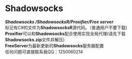 # Shadowsocks  
***Shadowsocks /ShadowsocksR/Proxifier/Free server***  
标记有C#的文件为**ShadowsocksR**源代码。（普通用户不要下载)  
**Proxifier**可以和**Shadowsocks**配合使用实现全局代理(请先下载**Shadowsocks.zip**文件并解压)  
**FreeServer**为最新更新的**Shadowsocks**服务器配置  
任何问题可直接联系我QQ：1250060214  
